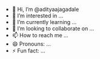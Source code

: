 - 👋 Hi, I’m @adityaajagadale
- 👀 I’m interested in ...
- 🌱 I’m currently learning ...
- 💞️ I’m looking to collaborate on ...
- 📫 How to reach me ...
- 😄 Pronouns: ...
- ⚡ Fun fact: ...

<!---
adityaajagadale/adityaajagadale is a ✨ special ✨ repository because its `README.md` (this file) appears on your GitHub profile.
You can click the Preview link to take a look at your changes.
--->
